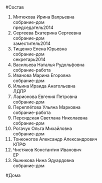 #Состав  
1. Митюкова Ирина Валрьевна  
    собрание-дом  
    председатель2014  
2. Сергеева Екатерина Сергеевна  
    собрание-дом  
    заместитель2014  
3. Тищенко Елена Юрьевна  
    собрание-дом  
    секретарь2014  
4. Васильева Наталья Рудольфовна  
    собрание-работа  
5. Иванова Марина Егоровна  
    собрание-дом  
6. Ильина Ираида Анатольевна  
    ЛДПР  
7. Ларионова Евгения Петровна  
    собрание-дом  
8. Переплётова Ульяна Марковна  
    собрание-работа  
9. Персидская Светлана Николаевна  
    собрание-дом  
10. Рогачук Ольга Михайловна  
    собрание-дом  
11. Тонконогов Александр Александрович  
    КПРФ  
12. Чистяков Константин Иванович  
    ЕР  
13. Яшникова Нина Эдуардовна  
    собрание-дом  
  
#Дома  
